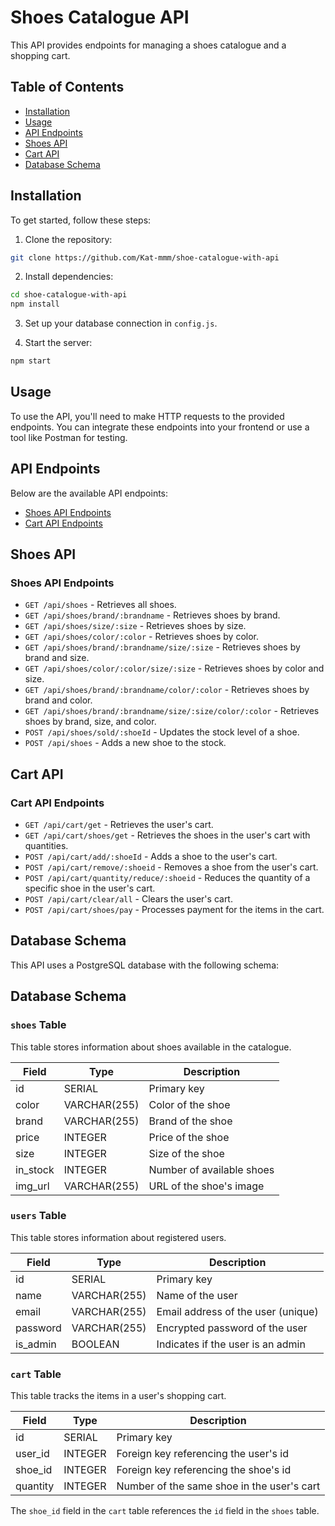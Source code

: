 # Shoes Catalogue API

This API provides endpoints for managing a shoes catalogue and a shopping cart.

## Table of Contents
- [Installation](#installation)
- [Usage](#usage)
- [API Endpoints](#api-endpoints)
- [Shoes API](#shoes-api)
- [Cart API](#cart-api)
- [Database Schema](#database-schema)

## Installation

To get started, follow these steps:

1. Clone the repository:

```bash
git clone https://github.com/Kat-mmm/shoe-catalogue-with-api
```

2. Install dependencies:

```bash
cd shoe-catalogue-with-api
npm install
```

3. Set up your database connection in `config.js`.

4. Start the server:

```bash
npm start
```

## Usage

To use the API, you'll need to make HTTP requests to the provided endpoints. You can integrate these endpoints into your frontend or use a tool like Postman for testing.

## API Endpoints

Below are the available API endpoints:

- [Shoes API Endpoints](#shoes-api-endpoints)
- [Cart API Endpoints](#cart-api-endpoints)

## Shoes API

### Shoes API Endpoints

- `GET /api/shoes` - Retrieves all shoes.
- `GET /api/shoes/brand/:brandname` - Retrieves shoes by brand.
- `GET /api/shoes/size/:size` - Retrieves shoes by size.
- `GET /api/shoes/color/:color` - Retrieves shoes by color.
- `GET /api/shoes/brand/:brandname/size/:size` - Retrieves shoes by brand and size.
- `GET /api/shoes/color/:color/size/:size` - Retrieves shoes by color and size.
- `GET /api/shoes/brand/:brandname/color/:color` - Retrieves shoes by brand and color.
- `GET /api/shoes/brand/:brandname/size/:size/color/:color` - Retrieves shoes by brand, size, and color.
- `POST /api/shoes/sold/:shoeId` - Updates the stock level of a shoe.
- `POST /api/shoes` - Adds a new shoe to the stock.

## Cart API

### Cart API Endpoints

- `GET /api/cart/get` - Retrieves the user's cart.
- `GET /api/cart/shoes/get` - Retrieves the shoes in the user's cart with quantities.
- `POST /api/cart/add/:shoeId` - Adds a shoe to the user's cart.
- `POST /api/cart/remove/:shoeid` - Removes a shoe from the user's cart.
- `POST /api/cart/quantity/reduce/:shoeid` - Reduces the quantity of a specific shoe in the user's cart.
- `POST /api/cart/clear/all` - Clears the user's cart.
- `POST /api/cart/shoes/pay` - Processes payment for the items in the cart.

## Database Schema

This API uses a PostgreSQL database with the following schema:

## Database Schema

### `shoes` Table

This table stores information about shoes available in the catalogue.

| Field    | Type          | Description              |
|----------|---------------|--------------------------|
| id       | SERIAL        | Primary key              |
| color    | VARCHAR(255)  | Color of the shoe        |
| brand    | VARCHAR(255)  | Brand of the shoe        |
| price    | INTEGER       | Price of the shoe        |
| size     | INTEGER       | Size of the shoe         |
| in_stock | INTEGER       | Number of available shoes|
| img_url  | VARCHAR(255)  | URL of the shoe's image  |

### `users` Table

This table stores information about registered users.

| Field     | Type           | Description                         |
|-----------|----------------|-------------------------------------|
| id        | SERIAL         | Primary key                         |
| name      | VARCHAR(255)   | Name of the user                    |
| email     | VARCHAR(255)   | Email address of the user (unique)   |
| password  | VARCHAR(255)   | Encrypted password of the user       |
| is_admin  | BOOLEAN        | Indicates if the user is an admin    |

### `cart` Table

This table tracks the items in a user's shopping cart.

| Field      | Type          | Description                                       |
|------------|---------------|---------------------------------------------------|
| id         | SERIAL        | Primary key                                       |
| user_id    | INTEGER       | Foreign key referencing the user's id            |
| shoe_id    | INTEGER       | Foreign key referencing the shoe's id            |
| quantity   | INTEGER       | Number of the same shoe in the user's cart        |

The `shoe_id` field in the `cart` table references the `id` field in the `shoes` table.
